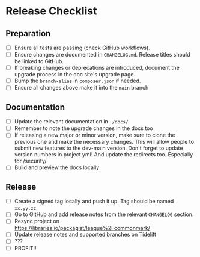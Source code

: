 # Release Checklist

## Preparation

 - [ ] Ensure all tests are passing (check GitHub workflows).
 - [ ] Ensure changes are documented in `CHANGELOG.md`. Release titles should be linked to GitHub.
 - [ ] If breaking changes or deprecations are introduced, document the upgrade process in the doc site's upgrade page.
 - [ ] Bump the `branch-alias` in `composer.json` if needed.
 - [ ] Ensure all changes above make it into the `main` branch

## Documentation

 - [ ] Update the relevant documentation in `./docs/`
 - [ ] Remember to note the upgrade changes in the docs too
 - [ ] If releasing a new major or minor version, make sure to clone the previous one and make the necessary changes.  This will allow people to submit new features to the dev-main version. Don't forget to update version numbers in project.yml! And update the redirects too. Especially for /security/.
 - [ ] Build and preview the docs locally

## Release

 - [ ] Create a signed tag locally and push it up. Tag should be named `xx.yy.zz`.
 - [ ] Go to GitHub and add release notes from the relevant `CHANGELOG` section.
 - [ ] Resync project on <https://libraries.io/packagist/league%2Fcommonmark/>
 - [ ] Update release notes and supported branches on Tidelift
 - [ ] ???
 - [ ] PROFIT!!
